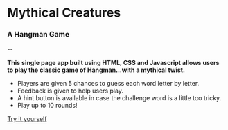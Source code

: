 # Mythical Creatures
### A Hangman Game
--

**This single page app built using HTML, CSS and Javascript allows users to play the classic game of Hangman...with a mythical twist.**

* Players are given 5 chances to guess each word letter by letter.
* Feedback is given to help users play.
* A hint button is available in case the challenge word is a little too tricky.
* Play up to 10 rounds!

[Try it yourself](https://natalietate.github.io/mythical-creatures/)
